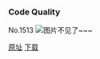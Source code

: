 ### Code Quality
No.1513
![图片不见了~~~](https://imgs.xkcd.com/comics/code_quality.png)

[原址](https://xkcd.com//1513) [下载](https://imgs.xkcd.com/comics/code_quality.png)

